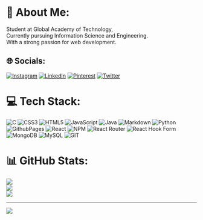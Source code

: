 # 💫 About Me:
Student at Global Academy of Technology,<br>Currently pursuing Information Science and Engineering.<br>With a strong passion for web development.


## 🌐 Socials:
[![Instagram](https://img.shields.io/badge/Instagram-%23E4405F.svg?logo=Instagram&logoColor=white)](https://instagram.com/ravijabade12) [![LinkedIn](https://img.shields.io/badge/LinkedIn-%230077B5.svg?logo=linkedin&logoColor=white)](https://linkedin.com/in/ravijabade12) [![Pinterest](https://img.shields.io/badge/Pinterest-%23E60023.svg?logo=Pinterest&logoColor=white)](https://pinterest.com/ravijabade12) [![Twitter](https://img.shields.io/badge/Twitter-%231DA1F2.svg?logo=Twitter&logoColor=white)](https://twitter.com/ravijabade12) 

# 💻 Tech Stack:
![C](https://img.shields.io/badge/c-%2300599C.svg?style=for-the-badge&logo=c&logoColor=white) ![CSS3](https://img.shields.io/badge/css3-%231572B6.svg?style=for-the-badge&logo=css3&logoColor=white) ![HTML5](https://img.shields.io/badge/html5-%23E34F26.svg?style=for-the-badge&logo=html5&logoColor=white) ![JavaScript](https://img.shields.io/badge/javascript-%23323330.svg?style=for-the-badge&logo=javascript&logoColor=%23F7DF1E) ![Java](https://img.shields.io/badge/java-%23ED8B00.svg?style=for-the-badge&logo=openjdk&logoColor=white) ![Markdown](https://img.shields.io/badge/markdown-%23000000.svg?style=for-the-badge&logo=markdown&logoColor=white) ![Python](https://img.shields.io/badge/python-3670A0?style=for-the-badge&logo=python&logoColor=ffdd54) ![GithubPages](https://img.shields.io/badge/github%20pages-121013?style=for-the-badge&logo=github&logoColor=white) ![React](https://img.shields.io/badge/react-%2320232a.svg?style=for-the-badge&logo=react&logoColor=%2361DAFB) ![NPM](https://img.shields.io/badge/NPM-%23CB3837.svg?style=for-the-badge&logo=npm&logoColor=white) ![React Router](https://img.shields.io/badge/React_Router-CA4245?style=for-the-badge&logo=react-router&logoColor=white) ![React Hook Form](https://img.shields.io/badge/React%20Hook%20Form-%23EC5990.svg?style=for-the-badge&logo=reacthookform&logoColor=white) ![MongoDB](https://img.shields.io/badge/MongoDB-%234ea94b.svg?style=for-the-badge&logo=mongodb&logoColor=white) ![MySQL](https://img.shields.io/badge/mysql-%2300000f.svg?style=for-the-badge&logo=mysql&logoColor=white) ![GIT](https://img.shields.io/badge/Git-fc6d26?style=for-the-badge&logo=git&logoColor=white)
# 📊 GitHub Stats:
![](https://github-readme-stats.vercel.app/api?username=ravijabade12&theme=dark&hide_border=false&include_all_commits=true&count_private=false)<br/>
![](https://github-readme-streak-stats.herokuapp.com/?user=ravijabade12&theme=dark&hide_border=false)<br/>
![](https://github-readme-stats.vercel.app/api/top-langs/?username=ravijabade12&theme=dark&hide_border=false&include_all_commits=true&count_private=false&layout=compact)

---
[![](https://visitcount.itsvg.in/api?id=ravijabade12&icon=0&color=0)](https://visitcount.itsvg.in)

<!-- Proudly created with GPRM ( https://gprm.itsvg.in ) -->
